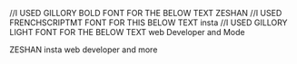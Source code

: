 //I USED GILLORY BOLD FONT FOR THE BELOW TEXT
ZESHAN
//I USED FRENCHSCRIPTMT FONT FOR THIS BELOW TEXT
insta
//I USED GILLORY LIGHT FONT FOR THE BELOW TEXT
web Developer and Mode





ZESHAN
insta
web developer and more
